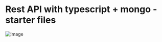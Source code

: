 # Rest API with typescript + mongo - starter files
![image](https://github.com/user-attachments/assets/5139999a-980c-4c13-a26b-5660d7432a21)
